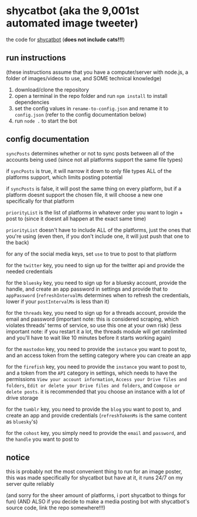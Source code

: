 # shycatbot (aka the 9,001st automated image tweeter)
the code for [shycatbot](https://shy.rocks/shycatbot) (**does not include cats!!!**)

## run instructions
(these instructions assume that you have a computer/server with node.js, a folder of images/videos to use, and SOME technical knowledge)

1. download/clone the repository
2. open a terminal in the repo folder and run `npm install` to install dependencies
3. set the config values in `rename-to-config.json` and rename it to `config.json` (refer to the config documentation below)
4. run `node .` to start the bot

## config documentation
`syncPosts` determines whether or not to sync posts between all of the accounts being used (since not all platforms support the same file types)

if `syncPosts` is true, it will narrow it down to only file types ALL of the platforms support, which limits posting potential

if `syncPosts` is false, it will post the same thing on every platform, but if a platform doesnt support the chosen file, it will choose a new one specifically for that platform

`priorityList` is the list of platforms in whatever order you want to login + post to (since it doesnt all happen at the exact same time)

`priorityList` doesn't have to include ALL of the platforms, just the ones that you're using (even then, if you don't include one, it will just push that one to the back)

for any of the social media keys, set `use` to true to post to that platform

for the `twitter` key, you need to sign up for the twitter api and provide the needed credentials

for the `bluesky` key, you need to sign up for a bluesky account, provide the handle, and create an app password in settings and provide that to `appPassword` (`refreshIntervalMs` determines when to refresh the credentials, lower if your `postIntervalMs` is less than it)

for the `threads` key, you need to sign up for a threads account, provide the email and password (important note: this is considered scraping, which violates threads' terms of service, so use this one at your own risk) (less important note: if you restart it a lot, the threads module will get ratelimited and you'll have to wait like 10 minutes before it starts working again)

for the `mastodon` key, you need to provide the `instance` you want to post to, and an access token from the setting category where you can create an app

for the `firefish` key, you need to provide the `instance` you want to post to, and a token from the `API` category in settings, which needs to have the permissions `View your account information`, `Access your Drive files and folders`, `Edit or delete your Drive files and folders`, and `Compose or delete posts`. it is recommended that you choose an instance with a lot of drive storage

for the `tumblr` key, you need to provide the `blog` you want to post to, and create an app and provide credentials (`refreshTokenMs` is the same content as `bluesky`'s)

for the `cohost` key, you simply need to provide the `email` and `password`, and the `handle` you want to post to

## notice
this is probably not the most convenient thing to run for an image poster, this was made specifically for shycatbot
but have at it, it runs 24/7 on my server quite reliably

(and sorry for the sheer amount of platforms, i port shycatbot to things for fun)
(AND ALSO if you decide to make a media posting bot with shycatbot's source code, link the repo somewhere!!!)